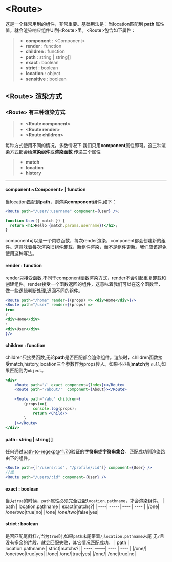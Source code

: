 # \<Route>

这是一个经常用到的组件，非常重要。基础用法是：当location匹配到 **path** 属性值，就会渲染响应组件UI到\<Route>里。\<Route>包含如下属性：

> * **component** : \<Component>
> * **render** : function
> * **children** : function
> * **path** : string | string[]
> * **exact** : boolean
> * **strict** : boolean
> * **location** : object
> * **sensitive** : boolean

## \<Route> 渲染方式

### \<Route> 有三种渲染方式
> * **\<Route component\>**
> * **\<Route render>**
> * **\<Route children>**

每种方式使用不同的情况，多数情况下 我们只用**component**属性即可。这三种渲染方式都会给**渲染组件**或**渲染函数** 传递三个属性
> * **match**
> * **location**
> * **history**

------

#### component:\<Component> | function
当location匹配到**path**，则渲染**component**组件,如下：
```jsx
<Route path="/user/:username" component={User} />;

function User({ match }) {
  return <h1>Hello {match.params.username}!</h1>;
}
```
component可以是一个内联函数，每次render渲染，component都会创建新的组件。这意味着每次渲染旧组件卸载，新组件渲染，而不是组件更新。我们应该避免使用这种写法。

#### render : function

render只接受函数,不同于component函数渲染方式，render不会引起重复卸载和创建组件。render接受一个函数返回的组件，这意味着我们可以在这个函数里，做一些逻辑判断处理,返回不同的组件。
```jsx
<Route path="/home" render={(props) => <div>Home</div>}/>
<Route path="/user" render={(props) => 
true 
? 
<div>Home</div>
:
<div>User</div>
}/>

```

#### children : function

children只接受函数,无论**path**是否匹配都会渲染组件。渲染时，children函数接受match,history,location三个参数作为props传入。如果不匹配**match**为 `null`,如果匹配则为`object`。
```jsx
<div>
    <Route path='/' exact component={Index}></Route>
    <Route path='/about/'  component={About}></Route>
   
    <Route path='/abc' children={
        (props)=>{
            console.log(props);
            return <Child/>
        }
    }></Route>
</div>
```

#### path : string | string[ ]

任何通过[path-to-regexp@^1.7.0](https://github.com/pillarjs/path-to-regexp/tree/v1.7.0)验证的**字符串**或**字符串集合**。匹配成功则渲染路由下的组件。

```jsx
<Route path={["/users/:id", "/profile/:id"]} component={User} />
//或
<Route path="/users/:id" component={User} />
```
#### exact : boolean
当为`true`的时候，`path`属性必须完全匹配`location.pathname`，才会渲染组件。
| path | location.pathname | exact|matchs?|
| ----| -----| ----  | ---- |
|/one| \/one/two|true|no|
|/one| \/one/two|false|yes|

#### strict : boolean

是否匹配尾斜杠`/`,当为`true`时,如果`path`末尾带着`/`,`location.pathname`末尾 无`/`且没有多余的片段，就会匹配失败，其它情况匹配成功。
| path | location.pathname | strict|matchs?|
| ----| -----| ----  | ---- |
|/one/| \/one/two|true|yes|
|/one| \/one/|true|yes|
|/one/| \/one|true|no|
